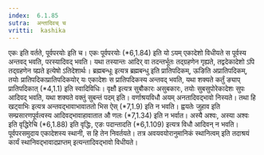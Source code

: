 ```yaml
---
index:  6.1.85
sutra:  अन्तादिवच् च
vritti:  kashika 
---
```


एकः इति वर्तते, पूर्वपरयोः इति च। एकः पूर्वपरयोः (*6,1.84) इति यो ऽयम् एकादेशो विधीयते स पूर्वस्य अन्तवद् भवति, परस्यादिवद् भवति। यथा तस्यान्तः आदिर् वा तदन्तर्भूतः तद्ग्रहणेन गृह्यते, तद्वदेकादेशो ऽपि तद्ग्रहणेन ग्र्ह्यते इत्येषो ऽतिदेशार्थः। ब्रह्मबन्धूः इत्यत्र ब्रह्मबन्धु इति प्रातिपदिकम्, ऊङिति अप्रातिपदिकम्, तयोः प्रातिपदिकाप्रातिपदिकयोर् यः एकादेशः स प्रातिपदिकस्य अन्तवद् भवति, यथा शक्यते कर्तुं ङ्याप् प्रातिपदिकात् (*4,1.1) इति स्वादिविधिः। वृक्षौ इत्यत्र सुबौकारः असुबकारः, तयोः सुबसुपोरेकादेशः सुपः आदिवद् भवति, यथा शक्यते वक्तुं सुबन्तं पदम् इति। वर्णाश्रयविधौ अयम् अनतादिवद्भावो निस्यते। तथा हि खट्वाभिः इत्यत्र अन्तवद्भावाभावाततो भिस ऐस् (*7,1.9) इति न भवति। ह्वयतेः जुहाव इति सम्प्रसारणपूर्वत्वस्य आदिवद्भावाहावातात औ णलः (*7,1.34) इति न भर्वात। अस्यै अश्वः, अस्या अश्वः इति वृद्धिरेचि (*6,1.88) इति वृद्धिः, एङः पदान्तादति (*6,1.109) इत्यत्र विधौ आदिवन् न भवति। पूर्वपरसमुदाय एकादेशस्य स्थानी, स हि तेन निवर्तयते। तत्र अवयवयोरानुमानिकं स्थानित्वम् इति तदाश्रयं कार्यं स्थानिवद्भावादप्राप्तम् इत्यन्तादिवद्भावो विधीयते।

